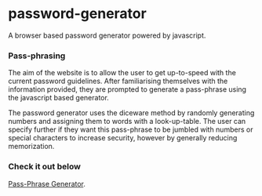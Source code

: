 # password-generator

A browser based password generator powered by javascript.

### Pass-phrasing

The aim of the website is to allow the user to get up-to-speed with the current password guidelines.
After familiarising themselves with the information provided, they are prompted to generate a pass-phrase using the javascript based generator.

The password generator uses the diceware method by randomly generating numbers and assigning them to words with a look-up-table. The user can specify further if they want this pass-phrase to be jumbled with numbers or special characters to increase security, however by generally reducing memorization.

### Check it out below
<a href=https://wannabewayno.github.io/password-generator>Pass-Phrase Generator<a>.
